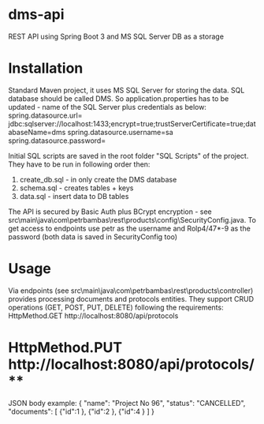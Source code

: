# dms-api
REST API using Spring Boot 3 and MS SQL Server DB as a storage

# Installation
Standard Maven project, it uses MS SQL Server for storing the data. SQL database should be called DMS. So application.properties has to be updated - name of the SQL Server plus credentials as below:
spring.datasource.url= jdbc:sqlserver://localhost:1433;encrypt=true;trustServerCertificate=true;databaseName=dms
spring.datasource.username=sa
spring.datasource.password=

Initial SQL scripts are saved in the root folder "SQL Scripts" of the project. They have to be run in following order then: 
1. create_db.sql - in only create the DMS database
2. schema.sql - creates tables + keys
3. data.sql - insert data to DB tables

The API is secured by Basic Auth plus BCrypt encryption - see src\main\java\com\petrbambas\rest\products\config\SecurityConfig.java. To get access to endpoints use petr as the username and Rolp4/47*-9 as the password (both data is saved in SecurityConfig too)

# Usage
Via endpoints (see src\main\java\com\petrbambas\rest\products\controller) provides processing documents and protocols entities. They support CRUD operations (GET, POST, PUT, DELETE) following the requirements:
  HttpMethod.GET http://localhost:8080/api/protocols
# HttpMethod.PUT http://localhost:8080/api/protocols/**

 JSON body example:
 {
    "name": "Project No 96",
    "status": "CANCELLED",
    "documents": [
        {"id":1 
        },
        {"id":2
        },
        {"id":4
        }
    ]
}

